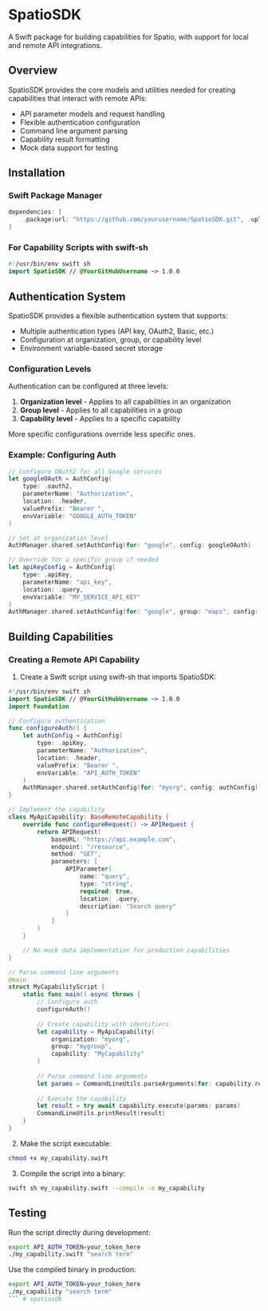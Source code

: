 # SpatioSDK

A Swift package for building capabilities for Spatio, with support for local and remote API integrations.

## Overview

SpatioSDK provides the core models and utilities needed for creating capabilities that interact with remote APIs:

- API parameter models and request handling
- Flexible authentication configuration
- Command line argument parsing
- Capability result formatting
- Mock data support for testing

## Installation

### Swift Package Manager

```swift
dependencies: [
    .package(url: "https://github.com/yourusername/SpatioSDK.git", .upToNextMajor(from: "1.0.0"))
]
```

### For Capability Scripts with swift-sh

```swift
#!/usr/bin/env swift sh
import SpatioSDK // @YourGitHubUsername ~> 1.0.0
```

## Authentication System

SpatioSDK provides a flexible authentication system that supports:

- Multiple authentication types (API key, OAuth2, Basic, etc.)
- Configuration at organization, group, or capability level
- Environment variable-based secret storage

### Configuration Levels

Authentication can be configured at three levels:

1. **Organization level** - Applies to all capabilities in an organization
2. **Group level** - Applies to all capabilities in a group
3. **Capability level** - Applies to a specific capability

More specific configurations override less specific ones.

### Example: Configuring Auth

```swift
// Configure OAuth2 for all Google services
let googleOAuth = AuthConfig(
    type: .oauth2,
    parameterName: "Authorization",
    location: .header,
    valuePrefix: "Bearer ",
    envVariable: "GOOGLE_AUTH_TOKEN"
)

// Set at organization level
AuthManager.shared.setAuthConfig(for: "google", config: googleOAuth)

// Override for a specific group if needed
let apiKeyConfig = AuthConfig(
    type: .apiKey,
    parameterName: "api_key",
    location: .query,
    envVariable: "MY_SERVICE_API_KEY"
)
AuthManager.shared.setAuthConfig(for: "google", group: "maps", config: apiKeyConfig)
```

## Building Capabilities

### Creating a Remote API Capability

1. Create a Swift script using swift-sh that imports SpatioSDK:

```swift
#!/usr/bin/env swift sh
import SpatioSDK // @YourGitHubUsername ~> 1.0.0
import Foundation

// Configure authentication
func configureAuth() {
    let authConfig = AuthConfig(
        type: .apiKey,
        parameterName: "Authorization",
        location: .header,
        valuePrefix: "Bearer ",
        envVariable: "API_AUTH_TOKEN"
    )
    AuthManager.shared.setAuthConfig(for: "myorg", config: authConfig)
}

// Implement the capability
class MyApiCapability: BaseRemoteCapability {
    override func configureRequest() -> APIRequest {
        return APIRequest(
            baseURL: "https://api.example.com",
            endpoint: "/resource",
            method: "GET",
            parameters: [
                APIParameter(
                    name: "query",
                    type: "string",
                    required: true,
                    location: .query,
                    description: "Search query"
                )
            ]
        )
    }

    // No mock data implementation for production capabilities
}

// Parse command line arguments
@main
struct MyCapabilityScript {
    static func main() async throws {
        // Configure auth
        configureAuth()
        
        // Create capability with identifiers
        let capability = MyApiCapability(
            organization: "myorg",
            group: "mygroup",
            capability: "MyCapability"
        )
        
        // Parse command line arguments
        let params = CommandLineUtils.parseArguments(for: capability.request.parameters)
        
        // Execute the capability
        let result = try await capability.execute(params: params)
        CommandLineUtils.printResult(result)
    }
}
```

2. Make the script executable:

```bash
chmod +x my_capability.swift
```

3. Compile the script into a binary:

```bash
swift sh my_capability.swift --compile -o my_capability
```

## Testing

Run the script directly during development:

```bash
export API_AUTH_TOKEN=your_token_here
./my_capability.swift "search term"
```

Use the compiled binary in production:

```bash
export API_AUTH_TOKEN=your_token_here
./my_capability "search term"
``` # spatiosdk

